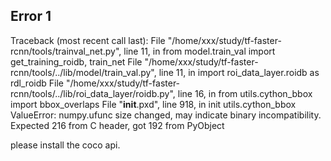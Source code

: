 ## Error 1
Traceback (most recent call last):
  File "/home/xxx/study/tf-faster-rcnn/tools/trainval_net.py", line 11, in <module>
    from model.train_val import get_training_roidb, train_net
  File "/home/xxx/study/tf-faster-rcnn/tools/../lib/model/train_val.py", line 11, in <module>
    import roi_data_layer.roidb as rdl_roidb
  File "/home/xxx/study/tf-faster-rcnn/tools/../lib/roi_data_layer/roidb.py", line 16, in <module>
    from utils.cython_bbox import bbox_overlaps
  File "__init__.pxd", line 918, in init utils.cython_bbox
ValueError: numpy.ufunc size changed, may indicate binary incompatibility. Expected 216 from C header, got 192 from PyObject

   please install the coco api.
